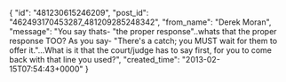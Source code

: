  {
   "id": "481230615246209",
   "post_id": "462493170453287_481209285248342",
   "from_name": "Derek Moran",
   "message": "You say thats- \"the proper response\"..whats that the proper response TOO? As you say-  \"There's a catch; you MUST wait for them to offer it.\"...What is it that the court/judge has to say first, for you to come back with that line you used?",
   "created_time": "2013-02-15T07:54:43+0000"
 }
